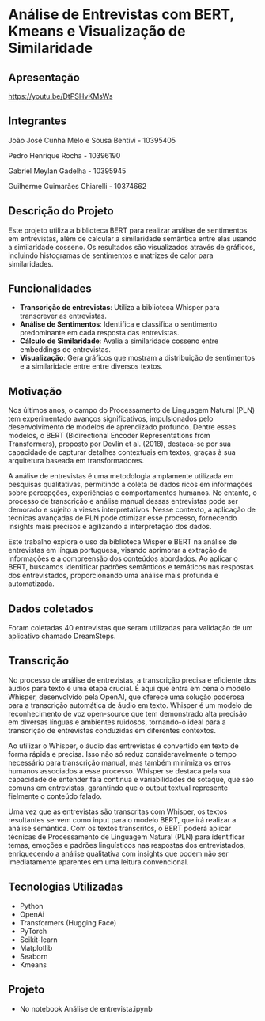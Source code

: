 # Análise de Entrevistas com BERT, Kmeans e Visualização de Similaridade

## Apresentação

https://youtu.be/DtPSHvKMsWs

## Integrantes

João José Cunha Melo e Sousa Bentivi - 10395405

Pedro Henrique Rocha - 10396190

Gabriel Meylan Gadelha - 10395945

Guilherme Guimarães Chiarelli - 10374662

## Descrição do Projeto

Este projeto utiliza a biblioteca BERT para realizar análise de sentimentos em entrevistas, além de calcular a similaridade semântica entre elas usando a similaridade cosseno. Os resultados são visualizados através de gráficos, incluindo histogramas de sentimentos e matrizes de calor para similaridades.

## Funcionalidades

- **Transcrição de entrevistas**: Utiliza a biblioteca Whisper para transcrever as entrevistas.
- **Análise de Sentimentos**: Identifica e classifica o sentimento predominante em cada resposta das entrevistas.
- **Cálculo de Similaridade**: Avalia a similaridade cosseno entre embeddings de entrevistas.
- **Visualização**: Gera gráficos que mostram a distribuição de sentimentos e a similaridade entre entre diversos textos.

## Motivação

Nos últimos anos, o campo do Processamento de Linguagem Natural (PLN) tem experimentado avanços significativos, impulsionados pelo desenvolvimento de modelos de aprendizado profundo. Dentre esses modelos, o BERT (Bidirectional Encoder Representations from Transformers), proposto por Devlin et al. (2018), destaca-se por sua capacidade de capturar detalhes contextuais em textos, graças à sua arquitetura baseada em transformadores. 

A análise de entrevistas é uma metodologia amplamente utilizada em pesquisas qualitativas, permitindo a coleta de dados ricos em informações sobre percepções, experiências e comportamentos humanos. No entanto, o processo de transcrição e análise manual dessas entrevistas pode ser demorado e sujeito a vieses interpretativos. Nesse contexto, a aplicação de técnicas avançadas de PLN pode otimizar esse processo, fornecendo insights mais precisos e agilizando a interpretação dos dados.

Este trabalho explora o uso da biblioteca Wisper e BERT na análise de entrevistas em língua portuguesa, visando aprimorar a extração de informações e a compreensão dos conteúdos abordados. Ao aplicar o BERT, buscamos identificar padrões semânticos e temáticos nas respostas dos entrevistados, proporcionando uma análise mais profunda e automatizada.

## Dados coletados

Foram coletadas 40 entrevistas que seram utilizadas para validação de um aplicativo chamado DreamSteps.

## Transcrição

No processo de análise de entrevistas, a transcrição precisa e eficiente dos áudios para texto é uma etapa crucial. É aqui que entra em cena o modelo Whisper, desenvolvido pela OpenAI, que oferece uma solução poderosa para a transcrição automática de áudio em texto. Whisper é um modelo de reconhecimento de voz open-source que tem demonstrado alta precisão em diversas línguas e ambientes ruidosos, tornando-o ideal para a transcrição de entrevistas conduzidas em diferentes contextos.

Ao utilizar o Whisper, o áudio das entrevistas é convertido em texto de forma rápida e precisa. Isso não só reduz consideravelmente o tempo necessário para transcrição manual, mas também minimiza os erros humanos associados a esse processo. Whisper se destaca pela sua capacidade de entender fala contínua e variabilidades de sotaque, que são comuns em entrevistas, garantindo que o output textual represente fielmente o conteúdo falado.

Uma vez que as entrevistas são transcritas com Whisper, os textos resultantes servem como input para o modelo BERT, que irá realizar a análise semântica. Com os textos transcritos, o BERT poderá aplicar técnicas de Processamento de Linguagem Natural (PLN) para identificar temas, emoções e padrões linguísticos nas respostas dos entrevistados, enriquecendo a análise qualitativa com insights que podem não ser imediatamente aparentes em uma leitura convencional.

## Tecnologias Utilizadas

- Python
- OpenAi
- Transformers (Hugging Face)
- PyTorch
- Scikit-learn
- Matplotlib
- Seaborn
- Kmeans

## Projeto

- No notebook Análise de entrevista.ipynb
